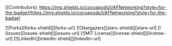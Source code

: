 <div id="top"></div>

[[Contributors]: https://img.shields.io/cocoapods/l/AFNetworking?style=for-the-badge](https://img.shields.io/cocoapods/l/AFNetworking?style=for-the-badge)

[![Forks][forks-shield]][forks-url]
[![Stargazers][stars-shield]][stars-url]
[![Issues][issues-shield]][issues-url]
[![MIT License][license-shield]][license-url]
[![LinkedIn][linkedin-shield]][linkedin-url]

